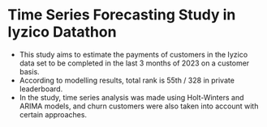 # Time Series Forecasting Study in Iyzico Datathon
- This study aims to estimate the payments of customers in the Iyzico data set to be completed in the last 3 months of 2023 on a customer basis.
- According to modelling results, total rank is 55th / 328 in private leaderboard.
- In the study, time series analysis was made using Holt-Winters and ARIMA models, and churn customers were also taken into account with certain approaches. 

